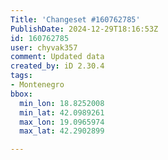 ```yaml
---
Title: 'Changeset #160762785'
PublishDate: 2024-12-29T18:16:53Z
id: 160762785
user: chyvak357
comment: Updated data
created_by: iD 2.30.4
tags:
- Montenegro
bbox:
  min_lon: 18.8252008
  min_lat: 42.0989261
  max_lon: 19.0965974
  max_lat: 42.2902899

---
```

